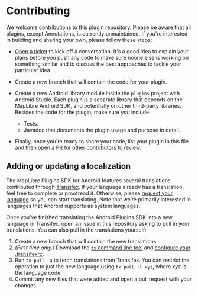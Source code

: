 # Contributing

We welcome contributions to this plugin repository. Please be aware that all plugins, except Annotations, is currently unmaintained. If you're interested in building and sharing your own, please follow these steps:

- [Open a ticket](https://github.com/maplibre/maplibre-plugins-android/issues/new) to kick off a conversation. It's a good idea to explain your plans before you push any code to make sure noone else is working on something similar and to discuss the best approaches to tackle your particular idea.

- Create a new branch that will contain the code for your plugin.

- Create a new Android library module inside the `plugins` project with Android Studio. Each plugin is a separate library that depends on the MapLibre Android SDK, and potentially on other third-party libraries. Besides the code for the plugin, make sure you include:

  - Tests.
  - Javadoc that documents the plugin usage and purpose in detail.

- Finally, once you're ready to share your code, list your plugin in this file and then open a PR for other contributors to review.

## Adding or updating a localization

The MapLibre Plugins SDK for Android features several translations contributed through [Transifex](https://www.transifex.com/maplibre/maplibre-plugins-android/). If your language already has a translation, feel free to complete or proofread it. Otherwise, please [request your language](https://www.transifex.com/maplibre/maplibre-plugins-android/) so you can start translating. Note that we’re primarily interested in languages that Android supports as system languages.

Once you’ve finished translating the Android Plugins SDK into a new language in Transifex, open an issue in this repository asking to pull in your translations. You can also pull in the translations yourself:

1. Create a new branch that will contain the new translations.
1. _(First time only.)_ Download the [`tx` command line tool](https://docs.transifex.com/client/installing-the-client) and [configure your .transifexrc](https://docs.transifex.com/client/client-configuration).
1. Run `tx pull -a` to fetch translations from Transifex. You can restrict the operation to just the new language using `tx pull -l xyz`, where _xyz_ is the language code.
1. Commit any new files that were added and open a pull request with your changes.
